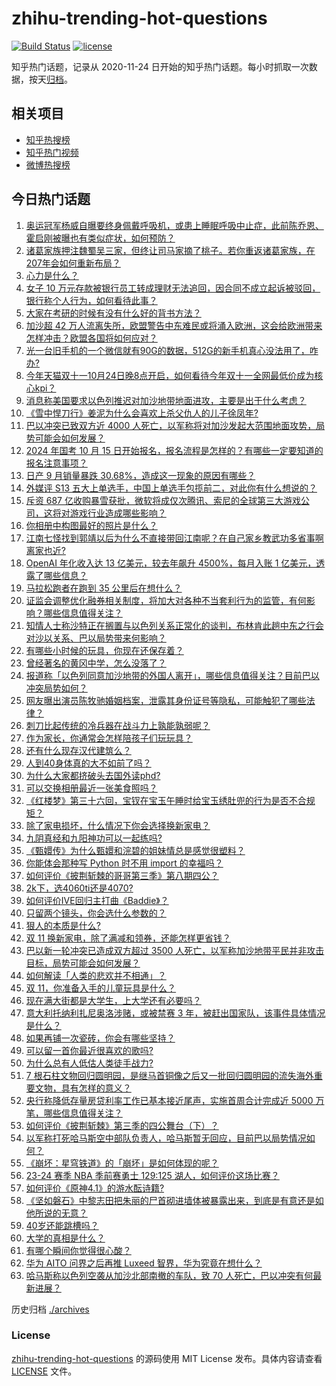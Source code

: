 # zhihu-trending-hot-questions

[![Build Status](https://github.com/justjavac/zhihu-trending-hot-questions/workflows/ci/badge.svg?branch=master)](https://github.com/justjavac/zhihu-trending-hot-questions/actions)
[![license](https://img.shields.io/github/license/justjavac/zhihu-trending-hot-questions)](https://github.com/justjavac/zhihu-trending-hot-questions/blob/master/LICENSE)

知乎热门话题，记录从 2020-11-24
日开始的知乎热门话题。每小时抓取一次数据，按天[归档](./archives)。

## 相关项目

- [知乎热搜榜](https://github.com/justjavac/zhihu-trending-top-search)
- [知乎热门视频](https://github.com/justjavac/zhihu-trending-hot-video)
- [微博热搜榜](https://github.com/justjavac/weibo-trending-hot-search)

## 今日热门话题

<!-- BEGIN -->
<!-- 最后更新时间 Sun Oct 15 2023 09:22:32 GMT+0800 (China Standard Time) -->

1. [奥运冠军杨威自曝要终身佩戴呼吸机，或患上睡眠呼吸中止症，此前陈乔恩、霍启刚被曝也有类似症状，如何预防？](https://www.zhihu.com/question/626079812)
1. [诸葛家族押注魏蜀吴三家，但终让司马家摘了桃子。若你重返诸葛家族，在207年会如何重新布局？](https://www.zhihu.com/question/625828222)
1. [心力是什么？](https://www.zhihu.com/question/21247407)
1. [女子 10 万元存款被银行员工转成理财无法追回，因合同不成立起诉被驳回，银行称个人行为，如何看待此事？](https://www.zhihu.com/question/626079801)
1. [大家在考研的时候有没有什么好的背书方法？](https://www.zhihu.com/question/545064547)
1. [加沙超 42 万人流离失所，欧盟警告中东难民或将涌入欧洲，这会给欧洲带来怎样冲击？欧盟各国将如何应对？](https://www.zhihu.com/question/626111501)
1. [光一台旧手机的一个微信就有90G的数据，512G的新手机真心没法用了，咋办?](https://www.zhihu.com/question/623189683)
1. [今年天猫双十一10月24日晚8点开启，如何看待今年双十一全网最低价成为核心kpi？](https://www.zhihu.com/question/626105166)
1. [消息称美国要求以色列推迟对加沙地带地面进攻，主要是出于什么考虑？](https://www.zhihu.com/question/626096186)
1. [《雪中悍刀行》姜泥为什么会喜欢上杀父仇人的儿子徐凤年?](https://www.zhihu.com/question/509212732)
1. [巴以冲突已致双方近 4000 人死亡，以军称将对加沙发起大范围地面攻势，局势可能会如何发展？](https://www.zhihu.com/question/626197868)
1. [2024 年国考 10 月 15 日开始报名，报名流程是怎样的？有哪些一定要知道的报名注意事项？](https://www.zhihu.com/question/625813520)
1. [日产 9 月销量暴跌 30.68%，造成这一现象的原因有哪些？](https://www.zhihu.com/question/625604045)
1. [外媒评 S13 五大上单选手，中国上单选手包揽前二，对此你有什么想说的？](https://www.zhihu.com/question/625870506)
1. [斥资 687 亿收购暴雪获批，微软将成仅次腾讯、索尼的全球第三大游戏公司，这将对游戏行业造成哪些影响？](https://www.zhihu.com/question/626080572)
1. [你相册中构图最好的照片是什么？](https://www.zhihu.com/question/621418764)
1. [江南七怪找到郭靖以后为什么不直接带回江南呢？在自己家乡教武功多省事啊离家也近?](https://www.zhihu.com/question/625914222)
1. [OpenAI 年化收入达 13 亿美元，较去年飙升 4500%，每月入账 1 亿美元，透露了哪些信息？](https://www.zhihu.com/question/626112796)
1. [马拉松跑者在跑到 35 公里后在想什么？](https://www.zhihu.com/question/624214923)
1. [证监会调整优化融券相关制度，将加大对各种不当套利行为的监管，有何影响？哪些信息值得关注？](https://www.zhihu.com/question/626112792)
1. [知情人士称沙特正在搁置与以色列关系正常化的谈判，布林肯此趟中东之行会对沙以关系、巴以局势带来何影响？](https://www.zhihu.com/question/626090924)
1. [有哪些小时候的玩具，你现在还保存着？](https://www.zhihu.com/question/385605966)
1. [曾经著名的黄冈中学，怎么没落了？](https://www.zhihu.com/question/65786127)
1. [报道称「以色列同意加沙地带的外国人离开」，哪些信息值得关注？目前巴以冲突局势如何？](https://www.zhihu.com/question/626123010)
1. [网友曝出演员陈牧驰婚姻档案，泄露其身份证号等隐私，可能触犯了哪些法律？](https://www.zhihu.com/question/625931050)
1. [刺刀比起传统的冷兵器在战斗力上孰能孰弱呢？](https://www.zhihu.com/question/575037075)
1. [作为家长，你通常会怎样陪孩子们玩玩具？](https://www.zhihu.com/question/623318661)
1. [还有什么现存汉代建筑么？](https://www.zhihu.com/question/375587191)
1. [人到40身体真的大不如前了吗？](https://www.zhihu.com/question/451969950)
1. [为什么大家都挤破头去国外读phd?](https://www.zhihu.com/question/616628814)
1. [可以交换相册最近一张美食照吗？](https://www.zhihu.com/question/625926680)
1. [《红楼梦》第三十六回，宝钗在宝玉午睡时给宝玉绣肚兜的行为是否不合规矩？](https://www.zhihu.com/question/32130379)
1. [除了家电损坏，什么情况下你会选择换新家电？](https://www.zhihu.com/question/626105881)
1. [九阴真经和九阳神功可以一起练吗?](https://www.zhihu.com/question/24509133)
1. [《甄嬛传》为什么甄嬛和浣碧的姐妹情总是感觉很塑料？](https://www.zhihu.com/question/432828282)
1. [你能体会那种写 Python 时不用 import 的幸福吗？](https://www.zhihu.com/question/626060971)
1. [如何评价《披荆斩棘的哥哥第三季》第八期四公？](https://www.zhihu.com/question/625941401)
1. [2k下，选4060ti还是4070?](https://www.zhihu.com/question/603296133)
1. [如何评价IVE回归主打曲《Baddie》？](https://www.zhihu.com/question/625936518)
1. [只留两个镜头，你会选什么参数的？](https://www.zhihu.com/question/616886939)
1. [狠人的本质是什么?](https://www.zhihu.com/question/622670900)
1. [双 11 换新家电，除了满减和领券，还能怎样更省钱？](https://www.zhihu.com/question/626105968)
1. [巴以新一轮冲突已造成双方超过 3500 人死亡，以军称加沙地带平民并非攻击目标，局势可能会如何发展？](https://www.zhihu.com/question/626121391)
1. [如何解读「人类的悲欢并不相通」？](https://www.zhihu.com/question/298553554)
1. [双 11，你准备入手的儿童玩具是什么？](https://www.zhihu.com/question/624167227)
1. [现在满大街都是大学生，上大学还有必要吗？](https://www.zhihu.com/question/624837829)
1. [意大利托纳利扎尼奥洛涉赌，或被禁赛 3 年，被赶出国家队，该事件具体情况是什么？](https://www.zhihu.com/question/625965490)
1. [如果再铺一次瓷砖，你会有哪些坚持？](https://www.zhihu.com/question/535814883)
1. [可以留一首你最近很喜欢的歌吗?](https://www.zhihu.com/question/625745914)
1. [为什么总有人低估人类徒手战力?](https://www.zhihu.com/question/623561639)
1. [7 根石柱文物回归圆明园，是继马首铜像之后又一批回归圆明园的流失海外重要文物，具有怎样的意义？](https://www.zhihu.com/question/625953420)
1. [央行称降低存量房贷利率工作已基本接近尾声，实施首周合计完成近 5000 万笔，哪些信息值得关注？](https://www.zhihu.com/question/625974575)
1. [如何评价《披荆斩棘》第三季的四公舞台（下）？](https://www.zhihu.com/question/626083904)
1. [以军称打死哈马斯空中部队负责人，哈马斯暂无回应，目前巴以局势情况如何？](https://www.zhihu.com/question/626097736)
1. [《崩坏：星穹铁道》的「崩坏」是如何体现的呢？](https://www.zhihu.com/question/625885064)
1. [23-24 赛季 NBA 季前赛勇士 129:125 湖人，如何评价这场比赛？](https://www.zhihu.com/question/626076708)
1. [如何评价《原神4.1》的游水酝诗籍?](https://www.zhihu.com/question/625512669)
1. [《坚如磐石》中黎志田把朱丽的尸首砌进墙体被暴露出来，到底是有意还是如他所说的无意？](https://www.zhihu.com/question/624437016)
1. [40岁还能跳槽吗？](https://www.zhihu.com/question/624997864)
1. [大学的真相是什么？](https://www.zhihu.com/question/622975242)
1. [有哪个瞬间你觉得很心酸？](https://www.zhihu.com/question/403677209)
1. [华为 AITO 问界之后再推 Luxeed 智界，华为究竟在想什么？](https://www.zhihu.com/question/616555475)
1. [哈马斯称以色列空袭从加沙北部南撤的车队，致 70 人死亡，巴以冲突有何最新进展？](https://www.zhihu.com/question/626077897)

<!-- END -->

历史归档 [./archives](./archives)

### License

[zhihu-trending-hot-questions](https://github.com/justjavac/zhihu-trending-hot-questions)
的源码使用 MIT License 发布。具体内容请查看 [LICENSE](./LICENSE) 文件。
